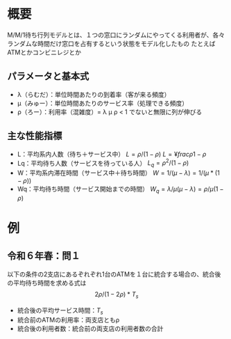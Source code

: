 # 概要
M/M/1待ち行列モデルとは、１つの窓口にランダムにやってくる利用者が、各々ランダムな時間だけ窓口を占有するという状態をモデル化したもの
たとえばATMとかコンビニレジとか

## パラメータと基本式
- λ（らむだ）：単位時間あたりの到着率（客が来る頻度）
- μ（みゅー）：単位時間あたりのサービス率（処理できる頻度）
- ρ（ろー）：利用率（混雑度）= λ μ
  ρ < 1 でないと無限に列が伸びる

## 主な性能指標
- L：平均系内人数（待ち＋サービス中）
  $L=ρ/(1-ρ)$
  $L = ¥frac{ρ}{1 - ρ}$
- Lq：平均待ち人数（サービスを待っている人）
  $L_q=ρ^2/(1-ρ)$
- W：平均系内滞在時間（サービス中＋待ち時間）
  $W=1/(μ-λ) = 1/(μ * (1-ρ))$
- Wq：平均待ち時間（サービス開始までの時間）
  $W_q=λ/μ(μ-λ) = ρ/μ(1-ρ)$ 

# 例
## 令和６年春：問１
以下の条件の2支店にあるぞれぞれ1台のATMを１台に統合する場合の、統合後の平均待ち時間を求める式は
$$2ρ/(1-2ρ) * T_s$$
- 統合後の平均サービス時間：$T_s$
- 統合前のATMの利用率：両支店ともρ
- 統合後の利用者数：統合前の両支店の利用者数の合計
